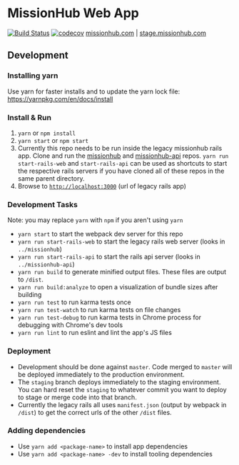 # MissionHub Web App

[![Build Status](https://travis-ci.org/CruGlobal/missionhub-web.svg?branch=master)](https://travis-ci.org/CruGlobal/missionhub-web) [![codecov](https://codecov.io/gh/CruGlobal/missionhub-web/branch/master/graph/badge.svg)](https://codecov.io/gh/CruGlobal/missionhub-web)
[missionhub.com](https://www.missionhub.com) | [stage.missionhub.com](https://stage.missionhub.com)

## Development

### Installing yarn
Use yarn for faster installs and to update the yarn lock file: https://yarnpkg.com/en/docs/install

### Install & Run

1. `yarn` or `npm install`
2. `yarn start` or `npm start`
3. Currently this repo needs to be run inside the legacy missionhub rails app. Clone and run the [missionhub](https://github.com/CruGlobal/missionhub) and [missionhub-api](https://github.com/CruGlobal/missionhub-api) repos. `yarn run start-rails-web` and `start-rails-api` can be used as shortcuts to start the respective rails servers if you have cloned all of these repos in the same parent directory.
3. Browse to [`http://localhost:3000`](http://localhost:3000) (url of legacy rails app)

### Development Tasks
Note: you may replace `yarn` with `npm` if you aren't using `yarn`
- `yarn start` to start the webpack dev server for this repo
- `yarn run start-rails-web` to start the legacy rails web server (looks in `../missionhub`)
- `yarn run start-rails-api` to start the rails api server (looks in `../missionhub-api`)
- `yarn run build` to generate minified output files. These files are output to `/dist`.
- `yarn run build:analyze` to open a visualization of bundle sizes after building
- `yarn run test` to run karma tests once
- `yarn run test-watch` to run karma tests on file changes
- `yarn run test-debug` to run karma tests in Chrome process for debugging with Chrome's dev tools
- `yarn run lint` to run eslint and lint the app's JS files

### Deployment

- Development should be done against `master`. Code merged to `master` will be deployed immediately to the production environment.
- The `staging` branch deploys immediately to the staging environment. You can hard reset the `staging` to whatever commit you want to deploy to stage or merge code into that branch.
- Currently the legacy rails all uses `manifest.json` (output by webpack in `/dist`) to get the correct urls of the other `/dist` files.

### Adding dependencies

- Use `yarn add <package-name>` to install app dependencies
- Use `yarn add <package-name> -dev` to install tooling dependencies
